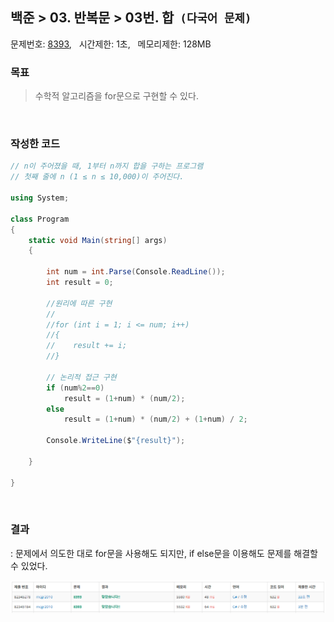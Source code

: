 
## 백준 > 03. 반복문 > 03번. 합  &nbsp;`(다국어 문제)`  
문제번호: [8393](https://www.acmicpc.net/problem/8393), &nbsp; 시간제한: 1초, &nbsp; 메모리제한: 128MB

### 목표     
> 수학적 알고리즘을 for문으로 구현할 수 있다.    

<br>

### 작성한 코드   

```cs
// n이 주어졌을 때, 1부터 n까지 합을 구하는 프로그램
// 첫째 줄에 n (1 ≤ n ≤ 10,000)이 주어진다.

using System;

class Program
{
    static void Main(string[] args)
    {        

        int num = int.Parse(Console.ReadLine());
        int result = 0;

        //원리에 따른 구현        
        //
        //for (int i = 1; i <= num; i++)
        //{
        //    result += i;        
        //}

        // 논리적 접근 구현         
        if (num%2==0)
            result = (1+num) * (num/2);
        else
            result = (1+num) * (num/2) + (1+num) / 2;

        Console.WriteLine($"{result}");

    }
    
}
```

<br>

### 결과    
: 문제에서 의도한 대로 for문을 사용해도 되지만, if else문을 이용해도 문제를 해결할 수 있었다.

![03단계 03번문항 제출결과](result_03.png)